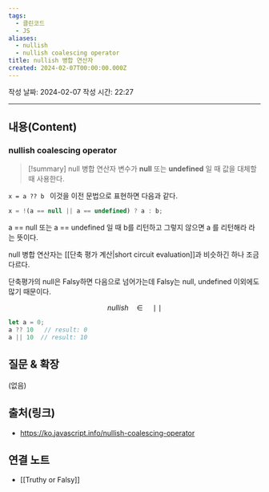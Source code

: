 ```yaml
---
tags:
  - 클린코드
  - JS
aliases:
  - nullish
  - nullish coalescing operator
title: nullish 병합 연산자
created: 2024-02-07T00:00:00.000Z
---
```

작성 날짜: 2024-02-07
작성 시간: 22:27


----
## 내용(Content)
### nullish coalescing operator
>[!summary] null 병합 연산자
>변수가 **null** 또는 **undefined** 일 때 값을 대체할 때 사용한다.

`x = a ?? b ` 이것을 이전 문법으로 표현하면 다음과 같다.

```js
x = !(a == null || a == undefined) ? a : b;
```

a == null 또는 a == undefined 일 때 b를 리턴하고 그렇지 않으면 a 를 리턴해라 라는 뜻이다.

null 병합 연산자는 [[단축 평가 계산|short circuit evaluation]]과 비슷하긴 하나 조금 다르다.

단축평가의 null은 Falsy하면 다음으로 넘어가는데   Falsy는 null, undefined 이외에도 많기 때문이다.

$$
nullish \quad \in \quad \mid\mid
$$
```js
let a = 0;
a ?? 10   // result: 0
a || 10  // result: 10
```
## 질문 & 확장

(없음)

## 출처(링크)
- https://ko.javascript.info/nullish-coalescing-operator

## 연결 노트
- [[Truthy or Falsy]]









